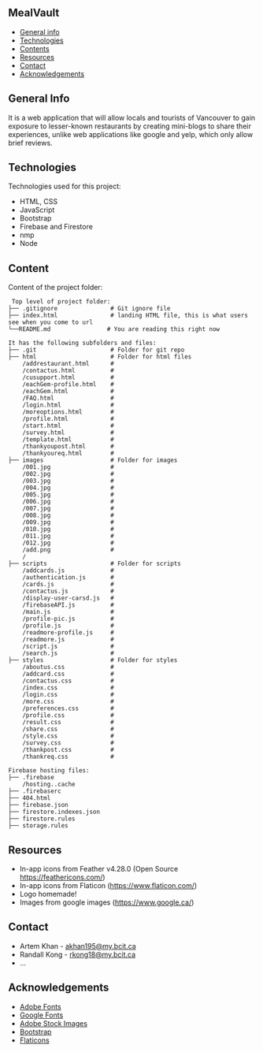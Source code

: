 ## MealVault

* [General info](#general-info)
* [Technologies](#technologies)
* [Contents](#content)
* [Resources](#resources)
* [Contact](#contact)
* [Acknowledgements](#acknowledgements)

## General Info
It is a web application that will allow locals and tourists of Vancouver to gain exposure to lesser-known restaurants by creating mini-blogs to share their experiences, unlike web applications like google and yelp, which only allow brief reviews.
	
## Technologies
Technologies used for this project:
* HTML, CSS
* JavaScript
* Bootstrap 
* Firebase and Firestore
* nmp
* Node
	
## Content
Content of the project folder:

```
 Top level of project folder: 
├── .gitignore               # Git ignore file              
├── index.html               # landing HTML file, this is what users see when you come to url
└──README.md                # You are reading this right now

It has the following subfolders and files:
├── .git                     # Folder for git repo
├── html                     # Folder for html files
    /addrestaurant.html      # 
    /contactus.html          # 
    /cusupport.html          #
    /eachGem-profile.html    #
    /eachGem.html            #
    /FAQ.html                #
    /login.html              #
    /moreoptions.html        #
    /profile.html            #
    /start.html              #
    /survey.html             #
    /template.html           #
    /thankyoupost.html       #
    /thankyoureq.html        #
├── images                   # Folder for images
    /001.jpg                 #
    /002.jpg                 #
    /003.jpg                 #
    /004.jpg                 #
    /005.jpg                 #
    /006.jpg                 #
    /007.jpg                 #
    /008.jpg                 #
    /009.jpg                 #
    /010.jpg                 #
    /011.jpg                 #
    /012.jpg                 #
    /add.png                 #
    /
├── scripts                  # Folder for scripts
    /addcards.js             #
    /authentication.js       #
    /cards.js                #
    /contactus.js            #
    /display-user-carsd.js   #
    /firebaseAPI.js          #
    /main.js                 #
    /profile-pic.js          #
    /profile.js              #
    /readmore-profile.js     #
    /readmore.js             #
    /script.js               #
    /search.js               #
├── styles                   # Folder for styles
    /aboutus.css             #
    /addcard.css             #
    /contactus.css           #
    /index.css               #
    /login.css               #
    /more.css                #
    /preferences.css         #
    /profile.css             #
    /result.css              #
    /share.css               #
    /style.css               #
    /survey.css              #
    /thankpost.css           #
    /thankreq.css            #

Firebase hosting files: 
├── .firebase
	/hosting..cache
├── .firebaserc
├── 404.html
├── firebase.json
├── firestore.indexes.json
├── firestore.rules
├── storage.rules

```

## Resources
- In-app icons from Feather v4.28.0 (Open Source https://feathericons.com/)
- In-app icons from Flaticon (https://www.flaticon.com/)
- Logo homemade!
- Images from google images (https://www.google.ca/)

## Contact 
* Artem Khan - akhan195@my.bcit.ca
* Randall Kong - rkong18@my.bcit.ca
* ...

## Acknowledgements 
* <a href="https://fonts.adobe.com/">Adobe Fonts</a> 
* <a href="https://fonts.google.com/">Google Fonts</a>
* <a href="https://stock.adobe.com/images">Adobe Stock Images</a>
* <a href="https://getbootstrap.com/">Bootstrap</a>
* <a href="https://www.flaticon.com/">Flaticons</a>

